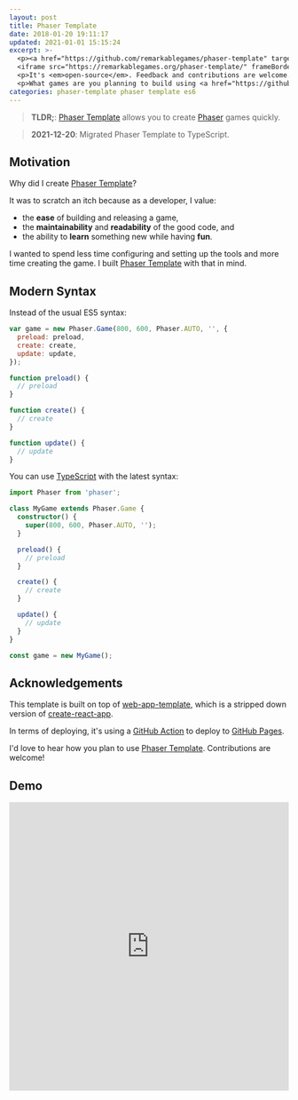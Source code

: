 ```yaml
---
layout: post
title: Phaser Template
date: 2018-01-20 19:11:17
updated: 2021-01-01 15:15:24
excerpt: >-
  <p><a href="https://github.com/remarkablegames/phaser-template" target="_blank">Phaser Template</a> allows you to bootstrap Phaser games quickly. See the <a href="https://remarkablegames.org/phaser-template/" target="_blank">demo</a> below.</p>
  <iframe src="https://remarkablegames.org/phaser-template/" frameBorder="0" width="100%" height="520px"></iframe>
  <p>It's <em>open-source</em>. Feedback and contributions are welcome.</p>
  <p>What games are you planning to build using <a href="https://github.com/remarkablegames/phaser-template" target="_blank">Phaser Template</a>?</p>
categories: phaser-template phaser template es6
---
```


> **TLDR;**: [Phaser Template](https://github.com/remarkablegames/phaser-template) allows you to create [Phaser](https://phaser.io) games quickly.

> **2021-12-20**: Migrated Phaser Template to TypeScript.

## Motivation

Why did I create [Phaser Template](https://github.com/remarkablegames/phaser-template)?

It was to scratch an itch because as a developer, I value:

- the **ease** of building and releasing a game,
- the **maintainability** and **readability** of the good code, and
- the ability to **learn** something new while having **fun**.

I wanted to spend less time configuring and setting up the tools and more time creating the game. I built [Phaser Template](https://github.com/remarkablegames/phaser-template) with that in mind.

## Modern Syntax

Instead of the usual ES5 syntax:

```js
var game = new Phaser.Game(800, 600, Phaser.AUTO, '', {
  preload: preload,
  create: create,
  update: update,
});

function preload() {
  // preload
}

function create() {
  // create
}

function update() {
  // update
}
```

You can use [TypeScript](https://www.typescriptlang.org/) with the latest syntax:

```ts
import Phaser from 'phaser';

class MyGame extends Phaser.Game {
  constructor() {
    super(800, 600, Phaser.AUTO, '');
  }

  preload() {
    // preload
  }

  create() {
    // create
  }

  update() {
    // update
  }
}

const game = new MyGame();
```

## Acknowledgements

This template is built on top of [web-app-template](https://github.com/remarkablemark/web-app-template), which is a stripped down version of [create-react-app](https://github.com/facebookincubator/create-react-app).

In terms of deploying, it's using a [GitHub Action](https://github.com/JamesIves/github-pages-deploy-action) to deploy to [GitHub Pages](https://pages.github.com).

I'd love to hear how you plan to use [Phaser Template](https://github.com/remarkablegames/phaser-template). Contributions are welcome!

## Demo

<iframe src="https://remarkablegames.org/phaser-template/" frameBorder="0" width="100%" height="520px"></iframe>
